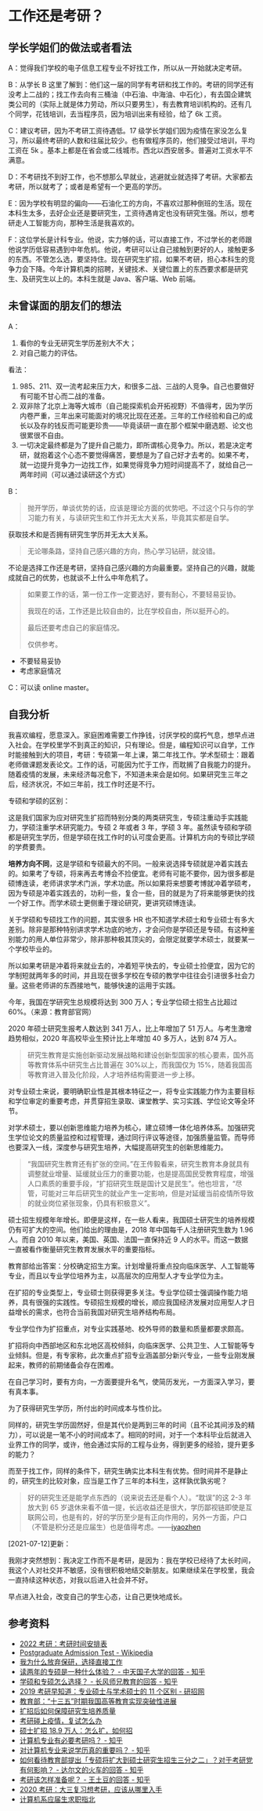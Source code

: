 # 工作还是考研？

## 学长学姐们的做法或者看法

A：觉得我们学校的电子信息工程专业不好找工作，所以从一开始就决定考研。

B：从学长 B 这里了解到：他们这一届的同学有考研和找工作的。考研的同学还有没考上二战的；找工作去向有三桶油（中石油、中海油、中石化），有去国企建筑类公司的（实际上就是体力劳动，所以只要男生），有去教育培训机构的。还有几个同学，花钱培训，去当程序员，因为培训出来有经验，给了 6k 工资。

C：建议考研，因为不考研工资待遇低。17 级学长学姐们因为疫情在家没怎么复习，所以最终考研的人数和往届比较少。也有做程序员的，他们接受过培训，平均工资在 5k 。基本上都是在省会或二线城市。西北以西安居多。普遍对工资水平不满意。

D：不考研找不到好工作，也不想那么早就业，逃避就业就选择了考研。大家都去考研，所以就考了；或者是希望有一个更高的学历。

E：因为学校有明显的偏向——石油化工的方向，不喜欢过那种倒班的生活。现在本科生太多，去好企业还是要研究生，工资待遇肯定也没有研究生强。所以，想考研走人工智能方向，那种生活是我喜欢的。

F：这位学长是计科专业。他说，实力够的话，可以直接工作，不过学长的老师跟他说学历低容易遇到中年危机。他说，考研可以让自己接触到更好的人，接触更多的东西。不管怎么选，要坚持住。现在研究生扩招，如果不考研，担心本科生的竞争力会下降。今年计算机类的招聘，关键技术、关键位置上的东西要求都是研究生、及研究生以上的。本科生就是 Java、客户端、Web 前端。

## 未曾谋面的朋友们的想法

A：

1. 看你的专业无研究生学历差别大不大；
2. 对自己能力的评估。

看法：

1. 985、211、双一流考起来压力大，和很多二战、三战的人竞争。自己也要做好有可能不甘心而二战的准备。
2. 双非除了北京上海等大城市（自己能探索机会开拓视野）不值得考，因为学历内卷严重，三年出来可能面对的境况比现在还差。三年的工作经验和自己的成长以及存的钱反而可能更珍贵——毕竟读研一直在那个框架中磨选题、论文也很累很不自由。
3. 一切决定最终都是为了提升自己能力，即所谓核心竞争力。所以，若是决定考研，就抱着这个心态不要觉得痛苦，要想是为了自己好才去考的。如果不考，就一边提升竞争力一边找工作，如果觉得竞争力短时间提高不了，就给自己一两年时间（可以通过读研这个方式）

B：

> 抛开学历，单谈优势的话，应该是理论方面的优势吧。不过这个只与你的学习能力有关，与读研究生和工作并无太大关系，毕竟其实都是自学。

获取技术和是否拥有研究生学历并无太大关系。

> 无论哪条路，坚持自己感兴趣的方向，热心学习钻研，就没错。

不论是选择工作还是考研，坚持自己感兴趣的方向最重要。坚持自己的兴趣，就能成就自己的优势，也就谈不上什么中年危机了。

> 如果要工作的话，第一份工作一定要选好，要有耐心，不要轻易妥协。
>
> 我现在的话，工作还是比较自由的，比在学校自由，所以挺开心的。
>
> 最后还要考虑自己的家庭情况。
>
> 仅供参考。

- 不要轻易妥协
- 考虑家庭情况

C：可以读 online master。

## 自我分析

我喜欢编程，愿意深入。家庭困难需要工作挣钱，讨厌学校的腐朽气息，想早点进入社会。在学校里学不到真正的知识，只有理论。但是，编程知识可以自学，工作时能接触到大的项目，考研：专硕第一年上课，第二年找工作。学术型硕士：跟着老师做课题发表论文。工作的话，可能因为忙于工作，而耽搁了自我能力的提升。随着疫情的发展，未来经济每况愈下，不知道未来会是如何。如果研究生三年之后，经济状况，不如三年前，找工作时还是不行。

专硕和学硕的区别：

这是我们国家为应对研究生扩招而特别分类的两类研究生，专硕注重动手实践能力，学硕注重学术研究能力。专硕 2 年或者 3 年，学硕 3 年。虽然读专硕和学硕都是研究生学历，但是学硕在找工作时的认可度会更高。计算机方向的专硕比学硕的学费要贵。

**培养方向不同**，这是学硕和专硕最大的不同。一般来说选择专硕就是冲着实践去的。如果考了专硕，将来再去考博会不捡便宜。老师有可能不要你，因为很多都是硕博连读，老师讲求学术门派，学术功底。所以如果将来想要考博就冲着学硕考，因为专硕是冲着实践去的，功利一些，复合一些，目的就是为了将来能够更快的找一个好工作。而学术硕士更侧重于理论研究，更讲究硕博连读。

关于学硕和专硕找工作的问题，其实很多 HR 也不知道学术硕士和专业硕士有多大差别。除非是那种特别讲求学术功底的地方，才会问你是学硕还是专硕。有这种鉴别能力的用人单位非常少，除非那种极其顶尖的，会限定就要学术硕士，就要某一个学校毕业的。

所以如果考研是冲着将来就业去的，冲着短平快去的，专业硕士捡便宜，因为它的学制短就两年多的时间，并且现在很多学校在专硕的教学中往往会引进很多社会力量。这些老师讲的东西接地气，能够快速的运用于实践。

今年，我国在学研究生总规模将达到 300 万人；专业学位硕士招生占比超过 60%。（来源：教育部官网）

2020 年硕士研究生报考人数达到 341 万人，比上年增加了 51 万人。与考生激增趋势相似，2020 年高校毕业生预计比上年增加 40 多万人，达到 874 万人。

> 研究生教育是实施创新驱动发展战略和建设创新型国家的核心要素，国外高等教育体系中研究生占比普遍在 30%以上，而我国仅为 15%，随着我国高等教育进入普及化阶段，人才培养结构需要进一步上移。

对专业硕士来说，要明确职业性是其根本特征之一，将专业实践能力作为主要目标和学位审定的重要考虑，并贯穿招生录取、课堂教学、实习实践、学位论文等全环节。

对学术硕士，要以创新思维能力培养为核心，建立硕博一体化培养体系。加强研究生学位论文的质量监控和过程管理，通过同行评议等途径，加强质量监管。而导师也要深入一线，深度参与研究生培养，大幅提高研究生的创新思维能力。

> “我国研究生教育还有扩张的空间。”在王传毅看来，研究生教育本身就具有调整就业增量、延缓就业压力的重要功能，也是提高国民受教育程度，增强人口素质的重要手段，“扩招研究生既是国计又是民生”。他也坦言，“尽管，可能对三年后研究生的就业产生一定影响，但是对延缓当前疫情所导致的就业岗位紧张现象，仍具有积极意义”。

硕士招生规模年年增长。即便是这样，在一些人看来，我国硕士研究生的培养规模仍有可扩大的空间。他们给出的理由是，2018 年中国每千人注册研究生数为 1.96 人。而自 2010 年以来，美国、英国、法国一直保持近 9 人的水平。而这一数据一直被看作衡量研究生教育发展水平的重要指标。

教育部给出答案：分校确定招生方案。计划增量将重点投向临床医学、人工智能等专业，而且以专业学位培养为主，以高层次的应用型人才专业学位为主。

在扩招的专业类型上，专业硕士则获得更多关注。专业学位硕士强调操作能力培养，具有很强的实践性。专硕招生规模的增长，顺应我国经济发展对应用型人才日益增长的需求，也符合当前我国对研究生培养结构布局。

专业学位作为扩招重点，对专业实践基地、校外导师的数量和质量都要求颇高。

扩招将向中西部地区和东北地区高校倾斜，向临床医学、公共卫生、人工智能等专业倾斜。但是，有专家称，此次重点扩招专业涵盖部分新兴专业，一些专业刚发展起来，教师的前期储备会存在困难。

在自己学习时，要有方向，一方面要提升名气，使简历发光，一方面深入学习，要有真本事。

为了获得研究生学历，所付出的时间成本与性价比。

同样的，研究生学历固然好，但是其代价是两到三年的时间（且不论其间涉及的精力），可以说是一笔不小的时间成本了。相同的时间，对于一个本科毕业后就进入业界工作的同学，或许，他会通过实际的工程与业务，得到更多的经验，提升更多的能力？

而至于找工作，同样的条件下，研究生确实比本科生有优势。但时间并不是静止的，研究生的比较对象，应当是工作了三年的本科生，这样孰优孰劣呢？

> 好的研究生还是能学点东西的（说来说去还是看个人）。“耽误”的这 2-3 年放大到 65 岁退休来看不值一提，长远收益还是很大，学历鄙视链即使是互联网公司，也是有的，好的学历至少是有正向作用的，另外一方面，户口（不管是积分还是应届生）也是值得考虑。——[iyaozhen](https://www.v2ex.com/member/iyaozhen)

[2021-07-12]更新：

我刚才突然想到：我决定工作而不是考研，是因为：我在学校已经待了太长时间，我这个人对社交并不敏感，没有很积极地结交新朋友。如果继续呆在学校里，我会一直持续这种状态，对我以后进入社会并不好。

早点进入社会，改变自己的学生心态，让自己更快地成长。

## 参考资料

- [2022 考研：考研时间安排表](https://zhuanlan.zhihu.com/p/87584642)
- [Postgraduate Admission Test - Wikipedia](https://en.wikipedia.org/wiki/Postgraduate_Admission_Test)
- [我为什么放弃保研，选择直接工作](https://www.imwzk.com/posts/2020-07-19-why-i-choose-to-work-after-graduation/)
- [读两年的专硕是一种什么体验？ - 中天国子大学的回答 - 知乎](https://www.zhihu.com/question/28755681/answer/957787747)
- [学硕和专硕怎么选择？ - 长风师兄教育的回答 - 知乎](https://www.zhihu.com/question/55962301/answer/867891931)
- [2019 考研早知道：专业硕士与学术硕士的 11 个区别 - 研招网](https://yz.chsi.com.cn/kyzx/bkzn/201805/20180522/1690412124.html)
- [教育部：“十三五”时期我国高等教育实现突破性进展](http://www.moe.gov.cn/fbh/live/2020/52717/mtbd/202012/t20201204_503520.html)
- [扩招后如何保障研究生培养质量](http://www.moe.gov.cn/jyb_xwfb/s5147/202005/t20200528_459881.html)
- [考研碰上疫情，复试怎么办](http://www.moe.gov.cn/jyb_xwfb/s5147/202003/t20200303_426788.html)
- [硕士扩招 18.9 万人：怎么扩，如何招](http://www.moe.gov.cn/jyb_xwfb/s5147/202003/t20200311_429779.html)
- [计算机专业有必要考研吗？ - 知乎](https://zhuanlan.zhihu.com/p/90396934)
- [对计算机专业来说学历真的重要吗？ - 知乎](https://zhuanlan.zhihu.com/p/84350029)
- [如何看待教育部提出「专硕将扩大到硕士研究生招生三分之二」？对于考研党有何影响？ - 达尔文的火车的回答 - 知乎](https://www.zhihu.com/question/423606967/answer/1501734515)
- [考研该怎样准备呢？ - 王土豆的回答 - 知乎](https://www.zhihu.com/question/20462634/answer/44989131)
- [2020 考研：大三复习想考研，应该从哪里入手](https://yz.chsi.com.cn/kyzx/jyxd/201908/20190808/1811678376.html)
- [计算机系应届生求职指北](https://github.com/easychen/career-guide-for-cs-graduate)
